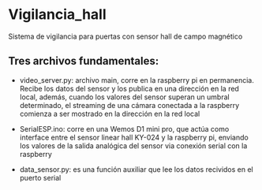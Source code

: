 # Vigilancia_hall
Sistema de vigilancia para puertas con sensor hall de campo magnético

## Tres archivos fundamentales:
- video_server.py: archivo main, corre en la raspberry pi en permanencia. Recibe los datos del sensor y los publica en una dirección en la red local, además, cuando los valores del sensor superan un umbral determinado, el streaming de una cámara conectada a la raspberry comienza a ser mostrado en la dirección en la red local 

- SerialESP.ino: corre en una Wemos D1 mini pro, que actúa como interface entre el sensor linear hall KY-024 y la raspberry pi, enviando los valores de la salida analógica del sensor via conexión serial con la raspberry

- data_sensor.py: es una función auxiliar que lee los datos recividos en el puerto serial
